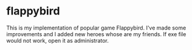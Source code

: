# flappybird
This is my implementation of popular game Flappybird. I've made some improvements and I added new heroes whose are my friends. 
If exe file would not work, open it as administrator. 

